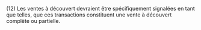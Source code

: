 (12) Les ventes à découvert devraient être spécifiquement signalées en tant que telles, que ces transactions constituent une vente à découvert complète ou partielle.